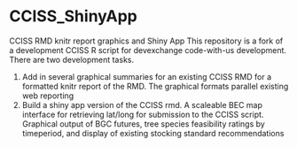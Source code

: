 # CCISS_ShinyApp
CCISS RMD knitr report graphics and Shiny App
This repository is a fork of a development CCISS R script for devexchange code-with-us development.
There are two development tasks.
1. Add in several graphical summaries for an existing CCISS RMD for a formatted knitr report of the RMD. The graphical formats parallel existing web reporting 
2. Build a shiny app version of the CCISS rmd.
 A scaleable BEC map interface for retrieving lat/long for submission to the CCISS script. 
 Graphical output of BGC futures, tree species feasibility ratings by timeperiod, and display of existing stocking standard recommendations
